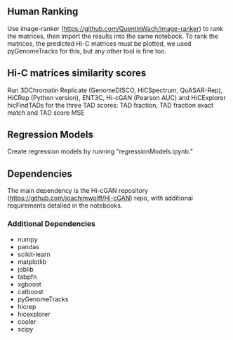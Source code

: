 
## Human Ranking
Use image-ranker (https://github.com/QuentinWach/image-ranker) to rank the matrices, then import the results into the same notebook. To rank the matrices, the predicted Hi-C matrices must be plotted, we used pyGenomeTracks for this, but any other tool is fine too.

## Hi-C matrices similarity scores
Run 3DChromatin Replicate (GenomeDISCO, HiCSpectrum, QuASAR-Rep), HiCRep (Python version), ENT3C, Hi-cGAN (Pearson AUC) and HiCExplorer hicFindTADs for the three TAD scores: TAD fraction, TAD fraction exact match and TAD score MSE

## Regression Models
Create regression models by running “regressionModels.ipynb.”

## Dependencies
The main dependency is the  Hi-cGAN repository (https://github.com/joachimwolff/Hi-cGAN) repo, with additional requirements detailed in the notebooks.


### Additional Dependencies

- numpy  
- pandas  
- scikit-learn  
- matplotlib  
- joblib  
- tabpfn  
- xgboost  
- catboost  
- pyGenomeTracks  
- hicrep  
- hicexplorer  
- cooler  
- scipy  
